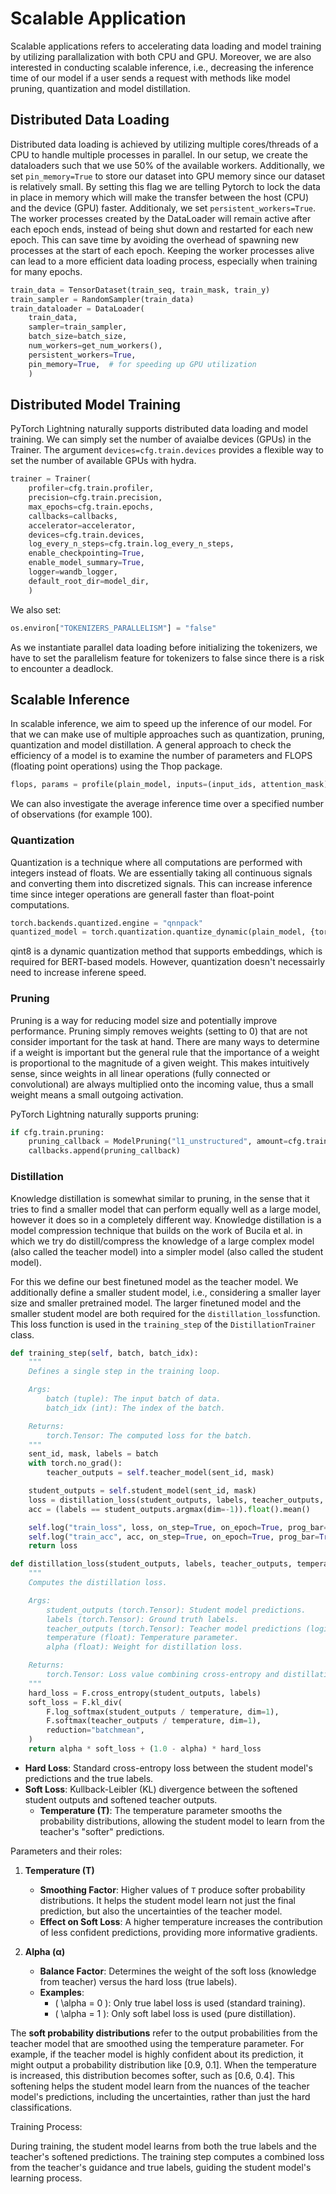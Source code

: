 # Scalable Application

Scalable applications refers to accelerating data loading and model training by utilizing parallalization with both CPU and GPU. Moreover, we are also interested in conducting scalable inference, i.e., decreasing the inference time of our model if a user sends a request with methods like model pruning, quantization and model distillation.

## Distributed Data Loading

Distributed data loading is achieved by utilizing multiple cores/threads of a CPU to handle multiple processes in parallel. In our setup, we create the dataloaders such that we use 50% of the available workers. Additionally, we set `pin_memory=True` to store our dataset into GPU memory since our dataset is relatively small. By setting this flag we are telling Pytorch to lock the data in place in memory which will make the transfer between the host (CPU) and the device (GPU) faster. Additionaly, we set `persistent_workers=True`. The worker processes created by the DataLoader will remain active after each epoch ends, instead of being shut down and restarted for each new epoch. This can save time by avoiding the overhead of spawning new processes at the start of each epoch. Keeping the worker processes alive can lead to a more efficient data loading process, especially when training for many epochs.

```python
train_data = TensorDataset(train_seq, train_mask, train_y)
train_sampler = RandomSampler(train_data)
train_dataloader = DataLoader(
    train_data,
    sampler=train_sampler,
    batch_size=batch_size,
    num_workers=get_num_workers(),
    persistent_workers=True,
    pin_memory=True,  # for speeding up GPU utilization
    )
```

## Distributed Model Training

PyTorch Lightning naturally supports distributed data loading and model training. We can simply set the number of avaialbe devices (GPUs) in the Trainer. The argument `devices=cfg.train.devices` provides a flexible way to set the number of available GPUs with hydra.

```python
trainer = Trainer(
    profiler=cfg.train.profiler,
    precision=cfg.train.precision,
    max_epochs=cfg.train.epochs,
    callbacks=callbacks,
    accelerator=accelerator,
    devices=cfg.train.devices,
    log_every_n_steps=cfg.train.log_every_n_steps,
    enable_checkpointing=True,
    enable_model_summary=True,
    logger=wandb_logger,
    default_root_dir=model_dir,
    )
```

We also set:

```python
os.environ["TOKENIZERS_PARALLELISM"] = "false"
```
As we instantiate parallel data loading before initializing the tokenizers, we have to set the parallelism feature for tokenizers to false since there is a risk to encounter a deadlock.

## Scalable Inference

In scalable inference, we aim to speed up the inference of our model. For that we can make use of multiple approaches such as quantization, pruning, quantization and model distillation.
A general approach to check the efficiency of a model is to examine the number of parameters and FLOPS (floating point operations) using the Thop package.

````python
flops, params = profile(plain_model, inputs=(input_ids, attention_mask))
````

We can also investigate the average inference time over a specified number of observations (for example 100).

### Quantization

Quantization is a technique where all computations are performed with integers instead of floats. We are essentially taking all continuous signals and converting them into discretized signals. This can increase inference time since integer operations are generall faster than float-point computations.

```python
torch.backends.quantized.engine = "qnnpack"
quantized_model = torch.quantization.quantize_dynamic(plain_model, {torch.nn.Linear}, dtype=torch.qint8)
```
qint8 is a dynamic quantization method that supports embeddings, which is required for BERT-based models. However, quantization doesn't necessairly need to increase inferene speed.

### Pruning

Pruning is a way for reducing model size and potentially improve performance. Pruning simply removes weights (setting to 0) that are not consider important for the task at hand. There are many ways to determine if a weight is important but the general rule that the importance of a weight is proportional to the magnitude of a given weight. This makes intuitively sense, since weights in all linear operations (fully connected or convolutional) are always multiplied onto the incoming value, thus a small weight means a small outgoing activation.

PyTorch Lightning naturally supports pruning:

```python
if cfg.train.pruning:
    pruning_callback = ModelPruning("l1_unstructured", amount=cfg.train.pruning_rate)
    callbacks.append(pruning_callback)
```

### Distillation

Knowledge distillation is somewhat similar to pruning, in the sense that it tries to find a smaller model that can perform equally well as a large model, however it does so in a completely different way. Knowledge distillation is a model compression technique that builds on the work of Bucila et al. in which we try do distill/compress the knowledge of a large complex model (also called the teacher model) into a simpler model (also called the student model).

For this we define our best finetuned model as the teacher model. We additionally define a smaller student model, i.e., considering a smaller layer size and smaller pretrained model. The larger finetuned model and the smaller student model are both required for the `distillation_loss`function. This loss function is used in the `training_step` of the `DistillationTrainer` class.

```python
def training_step(self, batch, batch_idx):
    """
    Defines a single step in the training loop.

    Args:
        batch (tuple): The input batch of data.
        batch_idx (int): The index of the batch.

    Returns:
        torch.Tensor: The computed loss for the batch.
    """
    sent_id, mask, labels = batch
    with torch.no_grad():
        teacher_outputs = self.teacher_model(sent_id, mask)

    student_outputs = self.student_model(sent_id, mask)
    loss = distillation_loss(student_outputs, labels, teacher_outputs, self.T, self.alpha)
    acc = (labels == student_outputs.argmax(dim=-1)).float().mean()

    self.log("train_loss", loss, on_step=True, on_epoch=True, prog_bar=True, logger=True)
    self.log("train_acc", acc, on_step=True, on_epoch=True, prog_bar=True, logger=True)
    return loss
```

```python
def distillation_loss(student_outputs, labels, teacher_outputs, temperature, alpha):
    """
    Computes the distillation loss.

    Args:
        student_outputs (torch.Tensor): Student model predictions.
        labels (torch.Tensor): Ground truth labels.
        teacher_outputs (torch.Tensor): Teacher model predictions (logits).
        temperature (float): Temperature parameter.
        alpha (float): Weight for distillation loss.

    Returns:
        torch.Tensor: Loss value combining cross-entropy and distillation loss.
    """
    hard_loss = F.cross_entropy(student_outputs, labels)
    soft_loss = F.kl_div(
        F.log_softmax(student_outputs / temperature, dim=1),
        F.softmax(teacher_outputs / temperature, dim=1),
        reduction="batchmean",
    )
    return alpha * soft_loss + (1.0 - alpha) * hard_loss
```

- **Hard Loss**: Standard cross-entropy loss between the student model's predictions and the true labels.
- **Soft Loss**: Kullback-Leibler (KL) divergence between the softened student outputs and softened teacher outputs.
  - **Temperature (T)**: The temperature parameter smooths the probability distributions, allowing the student model to learn from the teacher's "softer" predictions.

Parameters and their roles:

1. **Temperature (T)**
    - **Smoothing Factor**: Higher values of `T` produce softer probability distributions. It helps the student model learn not just the final prediction, but also the uncertainties of the teacher model.
    - **Effect on Soft Loss**: A higher temperature increases the contribution of less confident predictions, providing more informative gradients.

2. **Alpha (α)**
    - **Balance Factor**: Determines the weight of the soft loss (knowledge from teacher) versus the hard loss (true labels).
    - **Examples**:
        - \( \alpha = 0 \): Only true label loss is used (standard training).
        - \( \alpha = 1 \): Only soft label loss is used (pure distillation).

The **soft probability distributions** refer to the output probabilities from the teacher model that are smoothed using the temperature parameter. For example, if the teacher model is highly confident about its prediction, it might output a probability distribution like [0.9, 0.1]. When the temperature is increased, this distribution becomes softer, such as [0.6, 0.4]. This softening helps the student model learn from the nuances of the teacher model's predictions, including the uncertainties, rather than just the hard classifications.

Training Process:

During training, the student model learns from both the true labels and the teacher's softened predictions. The training step computes a combined loss from the teacher's guidance and true labels, guiding the student model's learning process.
